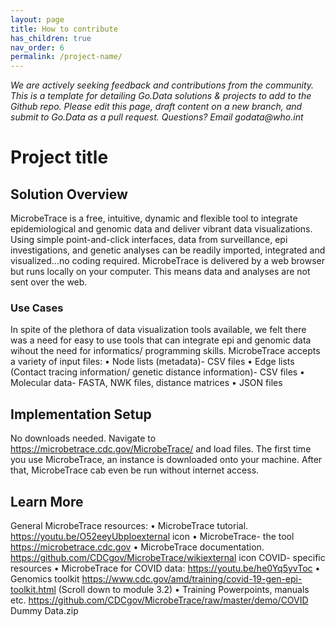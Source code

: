 ```yaml
---
layout: page
title: How to contribute 
has_children: true
nav_order: 6
permalink: /project-name/
---
```


[//]: # (This page should be drafted using Markdown. See the Markdown Guide for syntax guidelines: https://www.markdownguide.org/basic-syntax/)

_We are actively seeking feedback and contributions from the community. This is a template for detailing Go.Data solutions & projects to add to the Github repo. Please edit this page, draft content on a new branch, and submit to Go.Data as a pull request. Questions? Email godata@who.int_ 

# Project title
## Solution Overview
MicrobeTrace is a free, intuitive, dynamic and flexible tool to integrate epidemiological and genomic data and deliver vibrant data visualizations. Using simple point-and-click interfaces, data from surveillance, epi investigations, and genetic analyses can be readily imported, integrated and visualized...no coding required. MicrobeTrace is delivered by a web browser but runs locally on your computer. This means data and analyses are not sent over the web.

### Use Cases
In spite of the plethora of data visualization tools available, we felt there was a need for easy to use tools that can integrate epi and genomic data wihout the need for informatics/ programming skills. MicrobeTrace accepts a variety of input files:
•	Node lists (metadata)- CSV files
•	Edge lists (Contact tracing information/ genetic distance information)- CSV files
•	Molecular data- FASTA, NWK files, distance matrices
•	JSON files

## Implementation Setup
No downloads needed. Navigate to https://microbetrace.cdc.gov/MicrobeTrace/ and load files. The first time you use MicrobeTrace, an instance is downloaded onto your machine. After that, MicrobeTrace cab even be run without internet access.

## Learn More
General MicrobeTrace resources:
•	MicrobeTrace tutorial. https://youtu.be/O52eeyUbpIoexternal icon
•	MicrobeTrace- the tool https://microbetrace.cdc.gov 
•	MicrobeTrace documentation. https://github.com/CDCgov/MicrobeTrace/wikiexternal icon
COVID- specific resources
•	MicrobeTrace for COVID data: https://youtu.be/he0Yq5yvToc
•	Genomics toolkit https://www.cdc.gov/amd/training/covid-19-gen-epi-toolkit.html (Scroll down to module 3.2)
•	Training Powerpoints, manuals etc. https://github.com/CDCgov/MicrobeTrace/raw/master/demo/COVID Dummy Data.zip

